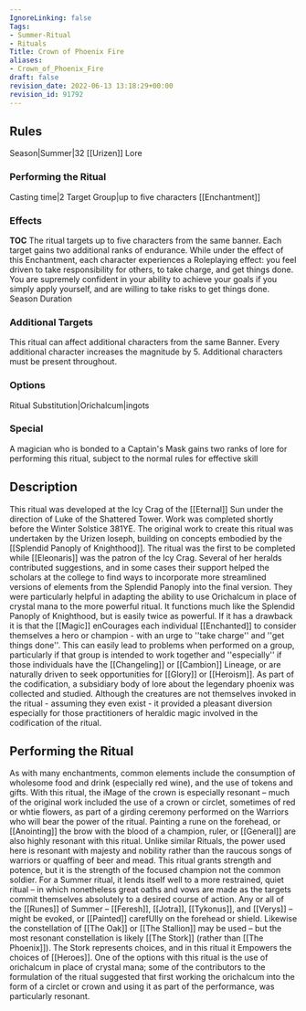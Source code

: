 ```yaml
---
IgnoreLinking: false
Tags:
- Summer-Ritual
- Rituals
Title: Crown of Phoenix Fire
aliases:
- Crown_of_Phoenix_Fire
draft: false
revision_date: 2022-06-13 13:18:29+00:00
revision_id: 91792
---
```


## Rules
Season|Summer|32
[[Urizen]] Lore
### Performing the Ritual
Casting time|2 Target Group|up to five characters
[[Enchantment]]
### Effects
__TOC__
The ritual targets up to five characters from the same banner. Each target gains two additional ranks of endurance.
While under the effect of this Enchantment, each character experiences a Roleplaying effect: you feel driven to take responsibility for others, to take charge, and get things done. You are supremely confident in your ability to achieve your goals if you simply apply yourself, and are willing to take risks to get things done.
Season Duration
### Additional Targets
This ritual can affect additional characters from the same Banner. Every additional character increases the magnitude by 5. Additional characters must be present throughout. 
### Options
Ritual Substitution|Orichalcum|ingots
### Special
A magician who is bonded to a Captain's Mask gains two ranks of lore for performing this ritual, subject to the normal rules for effective skill
## Description
This ritual was developed at the Icy Crag of the [[Eternal]] Sun under the direction of Luke of the Shattered Tower. Work was completed shortly before the Winter Solstice 381YE. The original work to create this ritual was undertaken by the Urizen Ioseph, building on concepts embodied by the [[Splendid Panoply of Knighthood]]. The ritual was the first to be completed while [[Eleonaris]] was the patron of the Icy Crag. Several of her heralds contributed suggestions, and in some cases their support helped the scholars at the college to find ways to incorporate more streamlined versions of elements from the Splendid Panoply into the final version. They were particularly helpful in adapting the ability to use Orichalcum in place of crystal mana to the more powerful ritual.
It functions much like the Splendid Panoply of Knighthood, but is easily twice as powerful. If it has a drawback it is that the [[Magic]] enCourages each individual [[Enchanted]] to consider themselves a hero or champion - with an urge to ''take charge'' and ''get things done''. This can easily lead to problems when performed on a group, particularly if that group is intended to work together and ''especially'' if those individuals have the [[Changeling]] or [[Cambion]] Lineage, or are naturally driven to seek opportunities for [[Glory]] or [[Heroism]]. 
As part of the codification, a subsidiary body of lore about the legendary phoenix was collected and studied. Although the creatures are not themselves invoked in the ritual - assuming they even exist - it provided a pleasant diversion especially for those practitioners of heraldic magic involved in the codification of the ritual.
## Performing the Ritual
As with many enchantments, common elements include the consumption of wholesome food and drink (especially red wine), and the use of tokens and gifts. With this ritual, the iMage of the crown is especially resonant – much of the original work included the use of a crown or circlet, sometimes of red or whtie flowers, as part of a girding ceremony performed on the Warriors who will bear the power of the ritual. Painting a rune on the forehead, or [[Anointing]] the brow with the blood of a champion, ruler, or [[General]] are also highly resonant with this ritual.
Unlike similar Rituals, the power used here is resonant with majesty and nobility rather than the raucous songs of warriors or quaffing of beer and mead. This ritual grants strength and potence, but it is the strength of the focused champion not the common soldier. For a Summer ritual, it lends itself well to a more restrained, quiet ritual – in which nonetheless great oaths and vows are made as the targets commit themselves absolutely to a desired course of action.
Any or all of the [[Runes]] of Summer – [[Feresh]], [[Jotra]], [[Tykonus]], and [[Verys]] – might be evoked, or [[Painted]] carefUlly on the forehead or shield. Likewise the constellation of [[The Oak]] or [[The Stallion]] may be used – but the most resonant constellation is likely [[The Stork]] (rather than [[The Phoenix]]). The Stork represents choices, and in this ritual it Empowers the choices of [[Heroes]].
One of the options with this ritual is the use of orichalcum in place of crystal mana; some of the contributors to the formulation of the ritual suggested that first working the orichalcum into the form of a circlet or crown and using it as part of the performance, was particularly resonant.